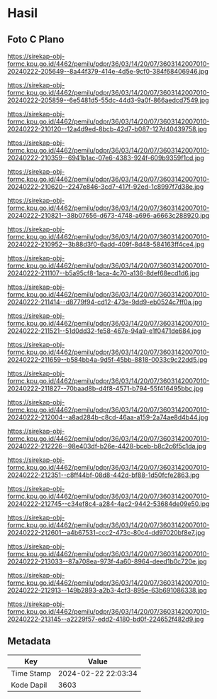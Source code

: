 # Hasil

## Foto C Plano

https://sirekap-obj-formc.kpu.go.id/4462/pemilu/pdpr/36/03/14/20/07/3603142007010-20240222-205649--8a44f379-414e-4d5e-9cf0-384f68406946.jpg

https://sirekap-obj-formc.kpu.go.id/4462/pemilu/pdpr/36/03/14/20/07/3603142007010-20240222-205859--6e5481d5-55dc-44d3-9a0f-866aedcd7549.jpg

https://sirekap-obj-formc.kpu.go.id/4462/pemilu/pdpr/36/03/14/20/07/3603142007010-20240222-210120--12a4d9ed-8bcb-42d7-b087-127d40439758.jpg

https://sirekap-obj-formc.kpu.go.id/4462/pemilu/pdpr/36/03/14/20/07/3603142007010-20240222-210359--6941b1ac-07e6-4383-924f-609b9359f1cd.jpg

https://sirekap-obj-formc.kpu.go.id/4462/pemilu/pdpr/36/03/14/20/07/3603142007010-20240222-210620--2247e846-3cd7-417f-92ed-1c8997f7d38e.jpg

https://sirekap-obj-formc.kpu.go.id/4462/pemilu/pdpr/36/03/14/20/07/3603142007010-20240222-210821--38b07656-d673-4748-a696-a6663c288920.jpg

https://sirekap-obj-formc.kpu.go.id/4462/pemilu/pdpr/36/03/14/20/07/3603142007010-20240222-210952--3b88d3f0-6add-409f-8d48-584163ff4ce4.jpg

https://sirekap-obj-formc.kpu.go.id/4462/pemilu/pdpr/36/03/14/20/07/3603142007010-20240222-211107--b5a95cf8-1aca-4c70-a136-8def68ecd1d6.jpg

https://sirekap-obj-formc.kpu.go.id/4462/pemilu/pdpr/36/03/14/20/07/3603142007010-20240222-211414--d8779f94-cd12-473e-9dd9-eb0524c7ff0a.jpg

https://sirekap-obj-formc.kpu.go.id/4462/pemilu/pdpr/36/03/14/20/07/3603142007010-20240222-211521--51d0dd32-fe58-467e-94a9-e1f0471de684.jpg

https://sirekap-obj-formc.kpu.go.id/4462/pemilu/pdpr/36/03/14/20/07/3603142007010-20240222-211659--b584bb4a-9d5f-45bb-8818-0033c9c22dd5.jpg

https://sirekap-obj-formc.kpu.go.id/4462/pemilu/pdpr/36/03/14/20/07/3603142007010-20240222-211827--70baad8b-d4f8-4571-b794-55f416495bbc.jpg

https://sirekap-obj-formc.kpu.go.id/4462/pemilu/pdpr/36/03/14/20/07/3603142007010-20240222-212004--a8ad284b-c8cd-46aa-a159-2a74ae8d4b44.jpg

https://sirekap-obj-formc.kpu.go.id/4462/pemilu/pdpr/36/03/14/20/07/3603142007010-20240222-212226--98e403df-b26e-4428-bceb-b8c2c6f5c1da.jpg

https://sirekap-obj-formc.kpu.go.id/4462/pemilu/pdpr/36/03/14/20/07/3603142007010-20240222-212351--c8ff44bf-08d8-442d-bf88-1d50fcfe2863.jpg

https://sirekap-obj-formc.kpu.go.id/4462/pemilu/pdpr/36/03/14/20/07/3603142007010-20240222-212745--c34ef8c4-a284-4ac2-9442-53684de09e50.jpg

https://sirekap-obj-formc.kpu.go.id/4462/pemilu/pdpr/36/03/14/20/07/3603142007010-20240222-212601--a4b67531-ccc2-473c-80c4-dd97020bf8e7.jpg

https://sirekap-obj-formc.kpu.go.id/4462/pemilu/pdpr/36/03/14/20/07/3603142007010-20240222-213033--87a708ea-973f-4a60-8964-deed1b0c720e.jpg

https://sirekap-obj-formc.kpu.go.id/4462/pemilu/pdpr/36/03/14/20/07/3603142007010-20240222-212913--149b2893-a2b3-4cf3-895e-63b691086338.jpg

https://sirekap-obj-formc.kpu.go.id/4462/pemilu/pdpr/36/03/14/20/07/3603142007010-20240222-213145--a2229f57-edd2-4180-bd0f-224652f482d9.jpg


## Metadata

| Key        | Value               |
| ---------- | ------------------- |
| Time Stamp | 2024-02-22 22:03:34 |
| Kode Dapil | 3603                |



